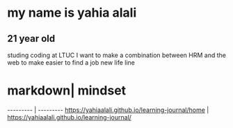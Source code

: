 # my name is yahia alali 
## 21 year old 
studing coding at LTUC 
I want to make a combination between HRM and the web to make easier to find a job
new life line

# markdown| mindset
--------- | ---------
https://yahiaalali.github.io/learning-journal/home | https://yahiaalali.github.io/learning-journal/